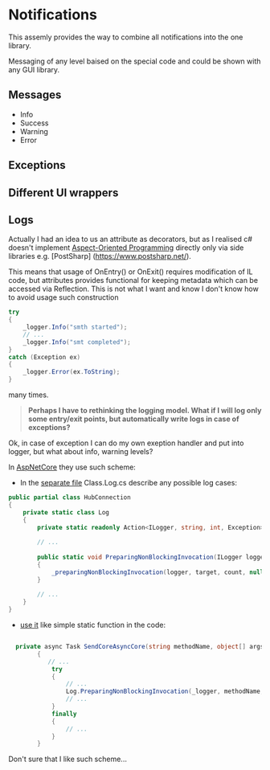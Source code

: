 # Notifications

This assemly provides the way to combine all notifications into the one library.

Messaging of any level baised on the special code and could be shown with any GUI library.

## Messages

- Info
- Success
- Warning
- Error


## Exceptions

## Different UI wrappers

## Logs

Actually I had an idea to us an attribute as decorators, but as I realised c# doesn't implement [Aspect-Oriented Programming](https://en.wikipedia.org/wiki/Aspect-oriented_programming) directly only via side libraries e.g. [PostSharp] (https://www.postsharp.net/). 

This means that usage of OnEntry() or OnExit() requires modification of IL code, but attributes provides functional for keeping metadata which can be accessed via Reflection. This is not what I want and know I don't know how to avoid usage such construction 

~~~csharp
try 
{
    _logger.Info("smth started");
    // ...
    _logger.Info("smt completed");
}
catch (Exception ex)
{
    _logger.Error(ex.ToString);
}
~~~

many times.

> **Perhaps I have to rethinking the logging model. What if I will log only some entry/exit points, but automatically write logs in case of exceptions?**

Ok, in case of exception I can do my own exeption handler and put into logger, but what about info, warning levels?

In [AspNetCore](https://github.com/dotnet/aspnetcore) they use such scheme:

- In the [separate file](https://github.com/dotnet/aspnetcore/blob/49c01eefecf1dbd75e5536aa803d689390c6770a/src/SignalR/clients/csharp/Client.Core/src/HubConnection.Log.cs#L252) Class.Log.cs describe any possible log cases:

~~~csharp
public partial class HubConnection
{
    private static class Log
    {
        private static readonly Action<ILogger, string, int, Exception> _preparingNonBlockingInvocation = LoggerMessage.Define<string, int>(LogLevel.Trace, new EventId(1, "PreparingNonBlockingInvocation"), "Preparing non-blocking invocation of '{Target}', with {ArgumentCount} argument(s).");
        
        // ...
            
        public static void PreparingNonBlockingInvocation(ILogger logger, string target, int count)
        {
            _preparingNonBlockingInvocation(logger, target, count, null);
        }
        
        // ...
    }
}
~~~

- [use it](https://github.com/dotnet/aspnetcore/blob/49c01eefecf1dbd75e5536aa803d689390c6770a/src/SignalR/clients/csharp/Client.Core/src/HubConnection.cs#L847) like simple static function in the code:


~~~csharp

  private async Task SendCoreAsyncCore(string methodName, object[] args, CancellationToken cancellationToken)
        {
           // ...
            try
            {
                // ...
                Log.PreparingNonBlockingInvocation(_logger, methodName, args.Length);
                // ...
            }
            finally
            {
                // ... 
            }
        }
~~~

Don't sure that I like such scheme...